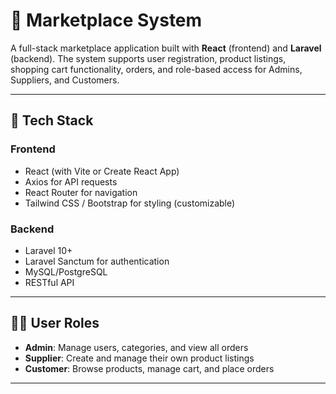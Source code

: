 # 🛒 Marketplace System

A full-stack marketplace application built with **React** (frontend) and **Laravel** (backend). The system supports user registration, product listings, shopping cart functionality, orders, and role-based access for Admins, Suppliers, and Customers.

---

## 🔧 Tech Stack

### Frontend
- React (with Vite or Create React App)
- Axios for API requests
- React Router for navigation
- Tailwind CSS / Bootstrap for styling (customizable)

### Backend
- Laravel 10+
- Laravel Sanctum for authentication
- MySQL/PostgreSQL
- RESTful API

---

## 🧑‍💼 User Roles

- **Admin**: Manage users, categories, and view all orders
- **Supplier**: Create and manage their own product listings
- **Customer**: Browse products, manage cart, and place orders

---

